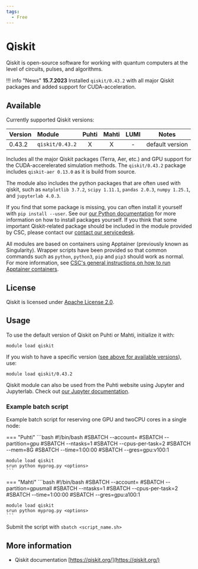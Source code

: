 ```yaml
---
tags:
  - Free
---
```


# Qiskit

Qiskit is open-source software for working with quantum computers at the level of circuits, pulses, and algorithms. 

!!! info "News"
     **15.7.2023** Installed `qiskit/0.43.2` with all major Qiskit packages and added support for CUDA-acceleration.

## Available

Currently supported Qiskit versions:

| Version | Module               | Puhti | Mahti | LUMI | Notes           |
|:--------|:---------------------|:-----:|:-----:|:----:|-----------------|
| 0.43.2  | `qiskit/0.43.2`      | X     | X     | -    | default version |

Includes all the major Qiskit packages (Terra, Aer, etc.) and GPU support for the CUDA-accerelerated simulation methods. The `qiskit/0.43.2` package includes `qiskit-aer 0.13.0` as it is build from source. 

The module also includes the python packages that are often used with qiskit, such as `matplotlib 3.7.2`, `scipy 1.11.1`, `pandas 2.0.3`, `numpy 1.25.1`, and `jupyterlab 4.0.3`.

If you find that some package is missing, you can often install it yourself with `pip install --user`. See our [our Python documentation](python.md#installing-python-packages-to-existing-modules) for more information on how to install packages yourself. If you think that some important Qiskit-related package should be included in the module provided by CSC, please contact our [contact our servicedesk](../support/contact.md).

All modules are based on containers using Apptainer (previously known as Singularity). Wrapper scripts have been provided so that common commands such as `python`, `python3`, `pip` and `pip3` should work as normal. For more information, see [CSC's general instructions on how to run Apptainer containers](../computing/containers/run-existing.md).

## License

Qiskit is licensed under [Apache License 2.0](https://github.com/Qiskit/qiskit-metapackage/blob/master/LICENSE.txt).


## Usage

To use the default version of Qiskit on Puhti or Mahti, initialize
it with:

```text
module load qiskit
```

If you wish to have a specific version ([see above for available
versions](#available)), use:

```text
module load qiskit/0.43.2
```

Qiskit module can also be used from the Puhti website using Jupyter and Jupyterlab. Check out [our Jupyter documentation](../../computing/webinterface/jupyter/). 
### Example batch script

Example batch script for reserving one GPU and twoCPU cores in a single node:

=== "Puhti"
    ```bash
    #!/bin/bash
    #SBATCH --account=<project>
    #SBATCH --partition=gpu
    #SBATCH --ntasks=1
    #SBATCH --cpus-per-task=2
    #SBATCH --mem=8G
    #SBATCH --time=1:00:00
    #SBATCH --gres=gpu:v100:1
        
    module load qiskit
    srun python myprog.py <options>
    ```

=== "Mahti"
    ```bash
    #!/bin/bash
    #SBATCH --account=<project>
    #SBATCH --partition=gpusmall
    #SBATCH --ntasks=1
    #SBATCH --cpus-per-task=2
    #SBATCH --time=1:00:00
    #SBATCH --gres=gpu:a100:1
    
    module load qiskit
    srun python myprog.py <options>
    ```


Submit the script with `sbatch <script_name.sh>`

## More information

- Qiskit documentation [https://qiskit.org/](https://qiskit.org/)
